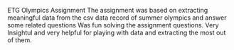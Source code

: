 ETG Olympics Assignment
The assignment was based on extracting meaningful data from the csv data record of summer olympics and answer some related questions
Was fun solving the assignment questions. Very Insightul and very helpful for playing with data and extracting the most out of them.
